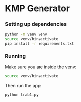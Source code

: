 
# KMP Generator

### Setting up dependencies

```sh
python -m venv venv
source venv/bin/activate
pip install -r requirements.txt
```

### Running

Make sure you are inside the venv:

```sh
source venv/bin/activate
```

Then run the app:
```sh
python trab1.py
```
